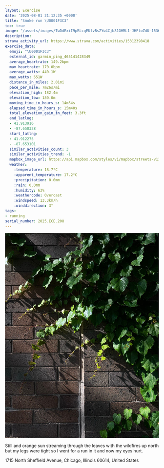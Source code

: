 ```yaml
---
layout: Exercise
date: '2025-08-01 21:12:35 +0000'
title: "Smoke run \U0001F3C3"
toc: true
image: "/assets/images/TwDdExiI9pRLcqEUfvBsZYw4Cjb81GHML1-JHPtoZdU-1536x2048.jpg.jpeg"
description:
strava_activity_url: https://www.strava.com/activities/15312398418
exercise_data:
  emoji: "\U0001F3C3"
  external_id: garmin_ping_465141428349
  average_heartrate: 149.2bpm
  max_heartrate: 170.0bpm
  average_watts: 440.1W
  max_watts: 551W
  distance_in_miles: 2.01mi
  pace_per_mile: 7m26s/mi
  elevation_high: 182.4m
  elevation_low: 180.0m
  moving_time_in_hours_s: 14m54s
  elapsed_time_in_hours_s: 15m40s
  total_elevation_gain_in_feet: 3.3ft
  end_latlng:
  - 41.913916
  - -87.650328
  start_latlng:
  - 41.912275
  - -87.653101
  similar_activities_count: 3
  similar_activities_trend: -1
  mapbox_image_url: https://api.mapbox.com/styles/v1/mapbox/streets-v11/static/path-5+787af2-1.0(ily~F%7Cv~uO%5BJUAQESDaBBeB%3Fq%40DODSBoACs%40JMC_AFQA_%40B%5DASBa%40MS%40GDUAc%40DgC%3Fo%40Cw%40JMC%5BB%5BEWDs%40Bc%40D%7B%40DgA%3FODKFM%3F%5DKMAe%40BU%3FSCSDkA%40%5BDQC%5BDEC%5DBi%40%3FUDg%40C%5B%40k%40HI%3Fa%40Ji%40Ho%40AUDoA%40G%5BE_ACOKc%40C_%40%40g%40Hq%40%3FoC%40eAEgACMEGCO%3FqACs%40JeAC%7B%40Bc%40%3F%7D%40DILEt%40%40fECx%40ETEt%40%40h%40IxA%40XBbBUV%40TGP%3FLAPIJ%3Fh%40%40RAf%40FHDRAn%40Dx%40CRDN%40NAz%40O%60AG~%40IpACd%40GTBPHH%40b%40%3FTINA%5E%40h%40EtAHf%40CR%40ZAfA%3FbAGL%3FRB%60%40%3Fl%40Iz%40BTBh%40Iz%40ARDbACJ%40BB),pin-s-s+e5b22e(-87.65311,41.91445),pin-s-f+89ae00(-87.64846999999999,41.91387999999997)/auto/800x800?access_token=pk.eyJ1Ijoiam9zaGJlY2ttYW4iLCJhIjoiY205eWR2aDd1MWZ6djJrbXc4a3M0bWZleiJ9.XiG9OWkNcZk2QzjJbxLB4A
  weather:
    :temperature: 18.7°C
    :apparent_temperature: 17.2°C
    :precipitation: 0.0mm
    :rain: 0.0mm
    :humidity: 63%
    :weathercode: Overcast
    :windspeed: 13.3km/h
    :winddirection: 3°
tags:
- running
serial_number: 2025.ECE.208
---
```

![Smoke run](/assets/images/TwDdExiI9pRLcqEUfvBsZYw4Cjb81GHML1-JHPtoZdU-1536x2048.jpg.jpeg)

Still and orange sun streaming through the leaves with the wildfires up north but my legs were tight so I went for a run in it and now my eyes hurt.

1715 North Sheffield Avenue, Chicago, Illinois 60614, United States
